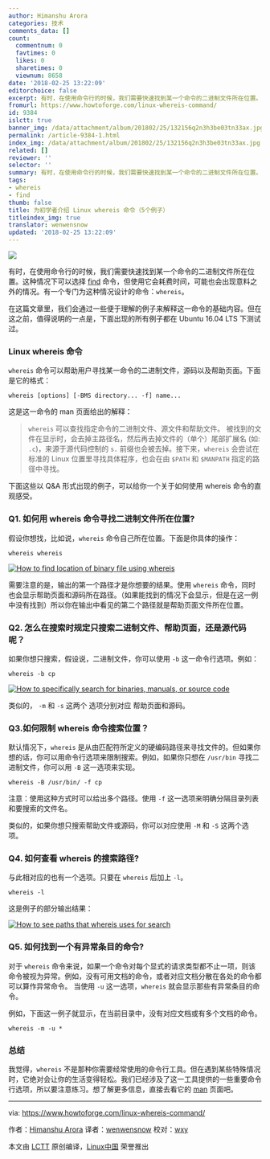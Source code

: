 ```yaml
---
author: Himanshu Arora
categories: 技术
comments_data: []
count:
  commentnum: 0
  favtimes: 0
  likes: 0
  sharetimes: 0
  viewnum: 8658
date: '2018-02-25 13:22:09'
editorchoice: false
excerpt: 有时，在使用命令行的时候，我们需要快速找到某一个命令的二进制文件所在位置。这种情况下可以选择 find 命令，但使用它会耗费时间，可能也会出现意料之外的情况。有一个专门为这种情况设计的命令：whereis。
fromurl: https://www.howtoforge.com/linux-whereis-command/
id: 9384
islctt: true
banner_img: /data/attachment/album/201802/25/132156q2n3h3be03tn33ax.jpg
permalink: /article-9384-1.html
index_img: /data/attachment/album/201802/25/132156q2n3h3be03tn33ax.jpg.thumb.jpg
related: []
reviewer: ''
selector: ''
summary: 有时，在使用命令行的时候，我们需要快速找到某一个命令的二进制文件所在位置。这种情况下可以选择 find 命令，但使用它会耗费时间，可能也会出现意料之外的情况。有一个专门为这种情况设计的命令：whereis。
tags:
- whereis
- find
thumb: false
title: 为初学者介绍 Linux whereis 命令（5个例子）
titleindex_img: true
translator: wenwensnow
updated: '2018-02-25 13:22:09'
---
```


![](/data/attachment/album/201802/25/132156q2n3h3be03tn33ax.jpg)


有时，在使用命令行的时候，我们需要快速找到某一个命令的二进制文件所在位置。这种情况下可以选择 [find](https://www.howtoforge.com/tutorial/linux-find-command/) 命令，但使用它会耗费时间，可能也会出现意料之外的情况。有一个专门为这种情况设计的命令：`whereis`。


在这篇文章里，我们会通过一些便于理解的例子来解释这一命令的基础内容。但在这之前，值得说明的一点是，下面出现的所有例子都在 Ubuntu 16.04 LTS 下测试过。


### Linux whereis 命令


`whereis` 命令可以帮助用户寻找某一命令的二进制文件，源码以及帮助页面。下面是它的格式：



```
whereis [options] [-BMS directory... -f] name...

```

这是这一命令的 man 页面给出的解释：



> 
> `whereis` 可以查找指定命令的二进制文件、源文件和帮助文件。 被找到的文件在显示时，会去掉主路径名，然后再去掉文件的（单个）尾部扩展名 (如: `.c`)，来源于源代码控制的 `s.` 前缀也会被去掉。接下来，`whereis` 会尝试在标准的 Linux 位置里寻找具体程序，也会在由 `$PATH` 和 `$MANPATH` 指定的路径中寻找。
> 
> 
> 


下面这些以 Q&A 形式出现的例子，可以给你一个关于如何使用 whereis 命令的直观感受。


### Q1. 如何用 whereis 命令寻找二进制文件所在位置?


假设你想找，比如说，`whereis` 命令自己所在位置。下面是你具体的操作：



```
whereis whereis

```

[![How to find location of binary file using whereis](/data/attachment/album/201802/25/132209hea1ryrzpw11faga.png)](https://www.howtoforge.com/images/command-tutorial/big/whereis-basic-usage.png)


需要注意的是，输出的第一个路径才是你想要的结果。使用 `whereis` 命令，同时也会显示帮助页面和源码所在路径。（如果能找到的情况下会显示，但是在这一例中没有找到）所以你在输出中看见的第二个路径就是帮助页面文件所在位置。


### Q2. 怎么在搜索时规定只搜索二进制文件、帮助页面，还是源代码呢？


如果你想只搜索，假设说，二进制文件，你可以使用 `-b` 这一命令行选项。例如：



```
whereis -b cp

```

[![How to specifically search for binaries, manuals, or source code](/data/attachment/album/201802/25/132210x16gujmn1s8n0nzn.png)](https://www.howtoforge.com/images/command-tutorial/big/whereis-b-option.png)


类似的， `-m` 和 `-s` 这两个 选项分别对应 帮助页面和源码。


### Q3.如何限制 whereis 命令搜索位置？


默认情况下，`whereis` 是从由匹配符所定义的硬编码路径来寻找文件的。但如果你想的话，你可以用命令行选项来限制搜索。例如，如果你只想在 `/usr/bin` 寻找二进制文件，你可以用 `-B` 这一选项来实现。



```
whereis -B /usr/bin/ -f cp

```

注意：使用这种方式时可以给出多个路径。使用 `-f` 这一选项来明确分隔目录列表和要搜索的文件名。


类似的，如果你想只搜索帮助文件或源码，你可以对应使用 `-M` 和 `-S` 这两个选项。


### Q4. 如何查看 whereis 的搜索路径?


与此相对应的也有一个选项。只要在 `whereis` 后加上 `-l`。



```
whereis -l

```

这是例子的部分输出结果：


[![How to see paths that whereis uses for search](/data/attachment/album/201802/25/132210kz0392d1fl1ndzgf.png)](https://www.howtoforge.com/images/command-tutorial/big/whereis-l.png)


### Q5. 如何找到一个有异常条目的命令?


对于 `whereis` 命令来说，如果一个命令对每个显式的请求类型都不止一项，则该命令被视为异常。例如，没有可用文档的命令，或者对应文档分散在各处的命令都可以算作异常命令。 当使用 `-u` 这一选项，`whereis` 就会显示那些有异常条目的命令。


例如，下面这一例子就显示，在当前目录中，没有对应文档或有多个文档的命令。



```
whereis -m -u *

```

### 总结


我觉得，`whereis` 不是那种你需要经常使用的命令行工具。但在遇到某些特殊情况时，它绝对会让你的生活变得轻松。我们已经涉及了这一工具提供的一些重要命令行选项，所以要注意练习。想了解更多信息，直接去看它的 [man](https://linux.die.net/man/1/whereis) 页面吧。




---


via: <https://www.howtoforge.com/linux-whereis-command/>


作者：[Himanshu Arora](https://www.howtoforge.com) 译者：[wenwensnow](https://github.com/wenwensnow) 校对：[wxy](https://github.com/wxy)


本文由 [LCTT](https://github.com/LCTT/TranslateProject) 原创编译，[Linux中国](https://linux.cn/) 荣誉推出